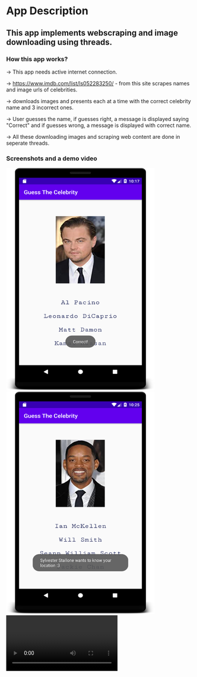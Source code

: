 # App Description

## This app implements webscraping and image downloading using threads.

### How this app works?

-> This app needs active internet connection.

-> https://www.imdb.com/list/ls052283250/ - from this site scrapes names and image urls of celebrities.

-> downloads images and presents each at a time with the correct celebrity name and 3 incorrect ones.

-> User guesses the name, if guesses right, a message is displayed saying "Correct" and if guesses wrong, a message is displayed with correct name.

-> All these downloading images and scraping web content are done in seperate threads.

### Screenshots and a demo video

<img src=".\screenshots\image1.png" height=600 width=400>
<img src=".\screenshots\image2.png" height=600 width=400>

<video width=”400” height=”300” controls=”controls”>
<source src=”.\screenshots\video1.webm” type=”video/webm” />
</video>